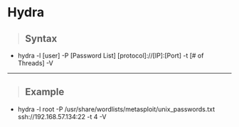# Hydra 


> ## **Syntax**

- hydra -l [user] -P [Password List] [protocol]://[IP]:[Port] -t [# of Threads] -V

---

> ## **Example**

- hydra -l root -P /usr/share/wordlists/metasploit/unix_passwords.txt ssh://192.168.57.134:22 -t 4 -V